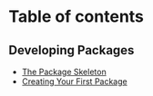 # Table of contents

## Developing Packages

* [The Package Skeleton](README.md)
* [Creating Your First Package](developing-packages/creating-your-first-package.md)
